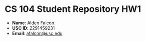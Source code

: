 # CS 104 Student Repository HW1

- **Name**: Alden Falcon
- **USC ID**: 2291459231
- **Email**: afalcon@usc.edu
